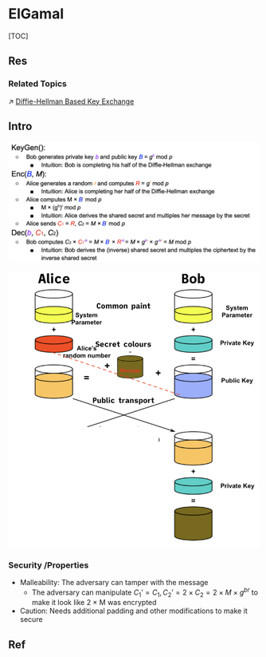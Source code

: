 # ElGamal

[TOC]



## Res
### Related Topics
↗ [Diffie-Hellman Based Key Exchange](../../../../../Key%20Management/📌%20Key%20Management%20Life%20Circle/👥%20Key%20Exchange%20&%20Agreement/Key%20Exchange%20Algorithms%20&%20Protocols/Diffie-Hellman%20Based%20Key%20Exchange/Diffie-Hellman%20Based%20Key%20Exchange.md)



## Intro
![](../../../../../../../../Assets/Pics/Screenshot%202024-10-03%20at%2013.11.51.png)

![|400](../../../../../../../../Assets/Pics/Screenshot%202024-10-01%20at%2012.39.20%20copy.png)


### Security /Properties
- Malleability: The adversary can tamper with the message
	- The adversary can manipulate $C_1’ = C_1, C_2’ = 2 × C_2 = 2 × M × g^{br}$ to make it look like 2 × M was encrypted
- Caution: Needs additional padding and other modifications to make it secure




## Ref

